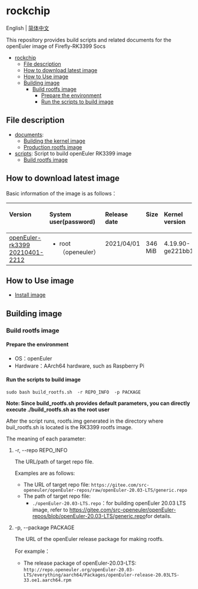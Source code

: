 # rockchip

English | [简体中文](./README.md)

This repository provides build scripts and related documents for the openEuler image of Firefly-RK3399 Socs

<!-- TOC -->

- [rockchip](#rockchip)
  - [File description](#file-description)
  - [How to download latest image](#how-to-download-latest-image)
  - [How to Use image](#how-to-use-image)
  - [Building image](#building-image)
    - [Build rootfs image](#build-rootfs-image)
      - [Prepare the environment](#prepare-the-environment)
      - [Run the scripts to build image](#run-the-scripts-to-build-image)

<!-- /TOC -->


## File description

- [documents](./documents/): 
  - [Building the kernel image](documents/编译内核镜像.md)
  - [Production rootfs image](documents/rootfs制作.md)
- [scripts](./scripts): Script to build openEuler RK3399 image
  - [Build rootfs image](scripts/build_rootfs.sh)

## How to download latest image

Basic information of the image is as follows：

<table><thead align="left"><tr>
<th class="cellrowborder" valign="top" width="10%"><p><strong>Version</strong></p></th>
<th class="cellrowborder" valign="top" width="10%"><p><strong>System user(password)</strong></p></th>
<th class="cellrowborder" valign="top" width="10%"><p><strong>Release date</strong></p></th>
<th class="cellrowborder" valign="top" width="10%"><p><strong>Size</strong></p></th>
<th class="cellrowborder" valign="top" width="10%"><p><strong>Kernel version</strong></p></th>
<th class="cellrowborder" valign="top" width="10%"><p><strong>Repository of rootfs</strong></p></th>
</tr></thead>
<tbody><tr>
<td class="cellrowborder" valign="top" width="10%"><a href="https://isrc.iscas.ac.cn/eulixos/repo/others/openeuler-rk3399/FIREFLY-RK3399-BUILDROOT-GPT-20210401-2212.tar.gz">openEuler-rk3399 20210401-2212 </a></td>
<td class="cellrowborder" valign="top" width="10%"><ul><li>root（openeuler）</li></ul></td>
<td class="cellrowborder" valign="top" width="10%"><p>2021/04/01</p></td>
<td class="cellrowborder" valign="top" width="10%"><p>346 MiB</p></td>
<td class="cellrowborder" valign="top" width="10%"><p>4.19.90-ge221bb1</p></td>
<td class="cellrowborder" valign="top" width="10%"><a href="https://gitee.com/src-openeuler/openEuler-repos/blob/openEuler-20.03-LTS/generic.repo">openEuler 20.03 LTS repository</a></td>
</tr>
</tbody></table>

## How to Use image

- [Install image](documents/刷写镜像.md)



## Building image

### Build rootfs image

#### Prepare the environment

- OS：openEuler  
- Hardware：AArch64 hardware, such as Raspberry Pi

####  Run the scripts to build image

   `sudo bash build_rootfs.sh  -r REPO_INFO  -p PACKAGE`

**Note: Since build_rootfs.sh provides default parameters, you can directly execute ./build_rootfs.sh as the root user**
  
   After the script runs, rootfs.img generated in the directory where buil_rootfs.sh is located is the RK3399 rootfs image.

   The meaning of each parameter:
      
1. -r, --repo REPO_INFO
   
    The URL/path of target repo file.

    Examples are as follows:
    - The URL of target repo file: `https://gitee.com/src-openeuler/openEuler-repos/raw/openEuler-20.03-LTS/generic.repo`
    - The path of target repo file: 
        - `./openEuler-20.03-LTS.repo`：for building openEuler 20.03 LTS image, refer to <https://gitee.com/src-openeuler/openEuler-repos/blob/openEuler-20.03-LTS/generic.repo>for details.
    


2. -p, --package PACKAGE

    The URL of the openEuler release package for making rootfs.

    For example：
    - The release package of openEuler-20.03-LTS: `http://repo.openeuler.org/openEuler-20.03-LTS/everything/aarch64/Packages/openEuler-release-20.03LTS-33.oe1.aarch64.rpm`













